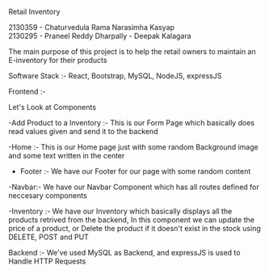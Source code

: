 Retail Inventory

2130359 - Chaturvedula Rama Narasimha Kasyap<br>
2130295 - Praneel Reddy Dharpally
        - Deepak Kalagara

The main purpose of this project is to help the retail owners to maintain an E-inventory for their products

Software Stack :- React, Bootstrap, MySQL, NodeJS, expressJS

Frontend :- 

Let's Look at Components

-Add Product to a Inventory :- 
  This is our Form Page which basically does read values given and send it to the backend

-Home :- 
    This is our Home page just with some random Background image and some text written in the center

- Footer :- 
    We have our Footer for our page with some random content

-Navbar:-
    We have our Navbar Component which has all routes defined for neccesary components

-Inventory :- 
    We have our Inventory which basically displays all the products retrived from the backend,
    In this component we can update the price of a product, or Delete the product if it doesn't exist in the stock using DELETE, POST and PUT

 Backend :- 
 We've used MySQL as Backend, and expressJS is used to Handle HTTP Requests 
